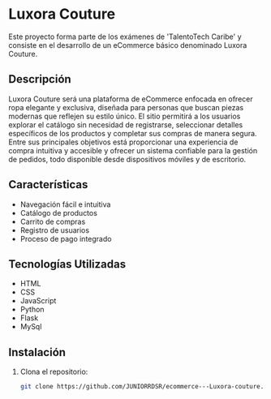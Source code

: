# Luxora Couture

Este proyecto forma parte de los exámenes de 'TalentoTech Caribe' y consiste en el desarrollo de un eCommerce básico denominado Luxora Couture.

## Descripción

Luxora Couture será una plataforma de eCommerce enfocada en ofrecer ropa elegante y exclusiva, diseñada para personas que buscan piezas modernas que reflejen su estilo único. El sitio permitirá a los usuarios explorar el catálogo sin necesidad de registrarse, seleccionar detalles específicos de los productos y completar sus compras de manera segura. Entre sus principales objetivos está proporcionar una experiencia de compra intuitiva y accesible y ofrecer un sistema confiable para la gestión de pedidos, todo disponible desde dispositivos móviles y de escritorio.

## Características

- Navegación fácil e intuitiva
- Catálogo de productos
- Carrito de compras
- Registro de usuarios
- Proceso de pago integrado

## Tecnologías Utilizadas

- HTML
- CSS
- JavaScript
- Python
- Flask
- MySql

## Instalación

1. Clona el repositorio:
   ```bash
   git clone https://github.com/JUNIORRDSR/ecommerce---Luxora-couture.git
   ```
